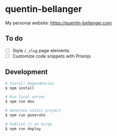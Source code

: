 # quentin-bellanger

My personal website: https://quentin-bellanger.com

## To do
- [ ] Style `/_slug` page elements
- [ ] Customize code snippets  with Prismjs

## Development

``` bash
# Install dependencies
$ npm install

# Run local server
$ npm run dev

# Generate static project
$ npm run generate

# Publish it on Surge
$ npm run deploy
```
